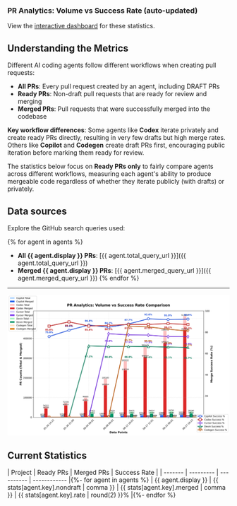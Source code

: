 ### PR Analytics: Volume vs Success Rate (auto-updated)

View the [interactive dashboard](https://aavetis.github.io/ai-pr-watcher/) for these statistics.

## Understanding the Metrics

Different AI coding agents follow different workflows when creating pull requests:

- **All PRs**: Every pull request created by an agent, including DRAFT PRs
- **Ready PRs**: Non-draft pull requests that are ready for review and merging
- **Merged PRs**: Pull requests that were successfully merged into the codebase

**Key workflow differences**: Some agents like **Codex** iterate privately and create ready PRs directly, resulting in very few drafts but high merge rates. Others like **Copilot** and **Codegen** create draft PRs first, encouraging public iteration before marking them ready for review.

The statistics below focus on **Ready PRs only** to fairly compare agents across different workflows, measuring each agent's ability to produce mergeable code regardless of whether they iterate publicly (with drafts) or privately.

## Data sources

Explore the GitHub search queries used:

{% for agent in agents %}

- **All {{ agent.display }} PRs**: [{{ agent.total_query_url }}]({{ agent.total_query_url }})
- **Merged {{ agent.display }} PRs**: [{{ agent.merged_query_url }}]({{ agent.merged_query_url }})
  {% endfor %}

---

![chart](docs/chart.png)

## Current Statistics

| Project | Ready PRs | Merged PRs | Success Rate |
| ------- | --------- | ---------- | ------------ |{%- for agent in agents %}
| {{ agent.display }} | {{ stats[agent.key].nondraft | comma }} | {{ stats[agent.key].merged | comma }} | {{ stats[agent.key].rate | round(2) }}% |{%- endfor %}
